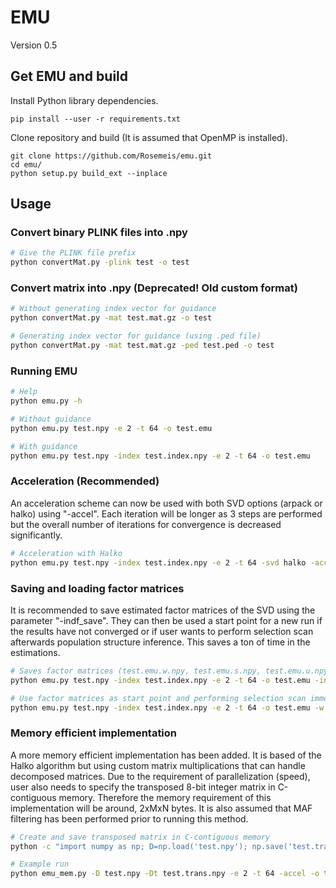 # EMU
Version 0.5

## Get EMU and build
Install Python library dependencies.
```
pip install --user -r requirements.txt
```
Clone repository and build (It is assumed that OpenMP is installed).
```
git clone https://github.com/Rosemeis/emu.git
cd emu/
python setup.py build_ext --inplace
```

## Usage
### Convert binary PLINK files into .npy
```bash
# Give the PLINK file prefix
python convertMat.py -plink test -o test
```

### Convert matrix into .npy (Deprecated! Old custom format)
```bash
# Without generating index vector for guidance
python convertMat.py -mat test.mat.gz -o test

# Generating index vector for guidance (using .ped file)
python convertMat.py -mat test.mat.gz -ped test.ped -o test
```

### Running EMU
```bash
# Help
python emu.py -h

# Without guidance
python emu.py test.npy -e 2 -t 64 -o test.emu

# With guidance
python emu.py test.npy -index test.index.npy -e 2 -t 64 -o test.emu
```

### Acceleration (Recommended)
An acceleration scheme can now be used with both SVD options (arpack or halko) using "-accel". Each iteration will be longer as 3 steps are performed but the overall number of iterations for convergence is decreased significantly.
```bash
# Acceleration with Halko
python emu.py test.npy -index test.index.npy -e 2 -t 64 -svd halko -accel -o test.emu.accel
```

### Saving and loading factor matrices
It is recommended to save estimated factor matrices of the SVD using the parameter "-indf_save". They can then be used a start point for a new run if the results have not converged or if user wants to perform selection scan afterwards population structure inference. This saves a ton of time in the estimations.
```bash
# Saves factor matrices (test.emu.w.npy, test.emu.s.npy, test.emu.u.npy)
python emu.py test.npy -index test.index.npy -e 2 -t 64 -o test.emu -indf_save

# Use factor matrices as start point and performing selection scan immediately
python emu.py test.npy -index test.index.npy -e 2 -t 64 -o test.emu -w test.emu.w.npy -s test.emu.s.npy -u test.emu.u.npy -selection -m 0
```

### Memory efficient implementation
A more memory efficient implementation has been added. It is based of the Halko algorithm but using custom matrix multiplications that can handle decomposed matrices. Due to the requirement of parallelization (speed), user also needs to specify the transposed 8-bit integer matrix in C-contiguous memory. Therefore the memory requirement of this implementation will be around, 2xMxN bytes. It is also assumed that MAF filtering has been performed prior to running this method.
```bash
# Create and save transposed matrix in C-contiguous memory
python -c "import numpy as np; D=np.load('test.npy'); np.save('test.trans.npy', np.ascontiguousarray(D.T, dtype=np.int8))"

# Example run
python emu_mem.py -D test.npy -Dt test.trans.npy -e 2 -t 64 -accel -o test.memory.emu.accel
``` 